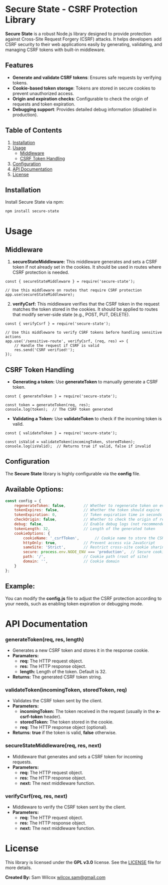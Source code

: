 # Secure State - CSRF Protection Library

**Secure State** is a robust Node.js library designed to provide protection against Cross-Site Request Forgery (CSRF) attacks. It helps developers add CSRF security to their web applications easily by generating, validating, and managing CSRF tokens with built-in middleware.

## Features
- **Generate and validate CSRF tokens**: Ensures safe requests by verifying tokens.
- **Cookie-based token storage**: Tokens are stored in secure cookies to prevent unauthorized access.
- **Origin and expiration checks**: Configurable to check the origin of requests and token expiration.
- **Debugging support**: Provides detailed debug information (disabled in production).

## Table of Contents
1. [Installation](#installation)
2. [Usage](#usage)
   - [Middleware](#middleware)
   - [CSRF Token Handling](#csrf-token-handling)
3. [Configuration](#configuration)
4. [API Documentation](#api-documentation)
5. [License](#license)

## Installation

Install Secure State via npm:

```bash
npm install secure-state
```

# Usage
## Middleware
1. __secureStateMiddleware:__ This middleware generates and sets a CSRF token if not already set in the cookies. It should be used in routes where CSRF protection is needed.

```node
const { secureStateMiddleware } = require('secure-state');

// Use this middleware on routes that require CSRF protection
app.use(secureStateMiddleware);
```

2. __verifyCsrf:__ This middleware verifies that the CSRF token in the request matches the token stored in the cookies. It should be applied to routes that modify server-side state (e.g., POST, PUT, DELETE).

```node
const { verifyCsrf } = require('secure-state');

// Use this middleware to verify CSRF tokens before handling sensitive actions
app.use('/sensitive-route', verifyCsrf, (req, res) => {
    // Handle the request if CSRF is valid
    res.send('CSRF verified!');
});
```

## CSRF Token Handling
* __Generating a token:__ Use __generateToken__ to manually generate a CSRF token.

```node
const { generateToken } = require('secure-state');

const token = generateToken(req, res);
console.log(token);  // The CSRF token generated
```

* __Validating a Token:__ Use __validateToken__ to check if the incoming token is valid.

```node
const { validateToken } = require('secure-state');

const isValid = validateToken(incomingToken, storedToken);
console.log(isValid);  // Returns true if valid, false if invalid
```

## Configuration
The __Secure State__ library is highly configurable via the __config__ file.

## Available Options:

```javascript
const config = {
    regenerateToken: false,        // Whether to regenerate token on every request
    tokenExpires: false,           // Whether the token should expire
    tokenExpiration: 0,            // Token expiration time in seconds (0 = no expiration)
    checkOrigin: false,            // Whether to check the origin of requests
    debug: false,                  // Enable debug logs (not recommended for production)
    tokenLength: 32,               // Length of the generated token
    cookieOptions: {
        cookieName: '_csrfToken',       // Cookie name to store the CSRF token
        httpOnly: true,            // Prevent access via JavaScript
        sameSite: 'Strict',        // Restrict cross-site cookie sharing
        secure: process.env.NODE_ENV === 'production',  // Secure cookies in production
        path: '/',                 // Cookie path (root of site)
        domain: '',                // Cookie domain
    }
};
```

## Example:
You can modify the __config.js__ file to adjust the CSRF protection according to your needs, such as enabling token expiration or debugging mode.

# API Documentation
### __generateToken(req, res, length)__
* Generates a new CSRF token and stores it in the response cookie.
* __Paramaters:__
    * __req:__ The HTTP request object.
    * __res:__ The HTTP response object.
    * __length:__ Length of the token. Default is 32.
* __Returns:__ The generated CSRF token string.

### __validateToken(incomingToken, storedToken, req)__
* Validates the CSRF token sent by the client.
* __Parameters:__
    * __incomingToken:__ The token received in the request (usually in the __x-csrf-token__ header).
    * __storedToken:__ The token stored in the cookie.
    * __req:__ The HTTP response object (optional).
* __Returns:__ __true__ if the token is valid, __false__ otherwise.

### __secureStateMiddleware(req, res, next)__
* Middleware that generates and sets a CSRF token for incoming requests.
* __Parameters:__
    * __req:__ The HTTP request object.
    * __res:__ The HTTP response object.
    * __next:__ The next middleware function.

### __verifyCsrf(req, res, next)__
* Middleware to verify the CSRF token sent by the client.
* __Parameters:__
    * __req:__ The HTTP request object.
    * __res:__ The HTTP response object.
    * __next:__ The next middleware function.

# License
This library is licensed under the __GPL v3.0__ license. See the [LICENSE](./LICENSE) file for more details.

__Created By:__ Sam Wilcox [wilcox.sam@gmail.com](mailto:wilcox.sam@gmail.com)